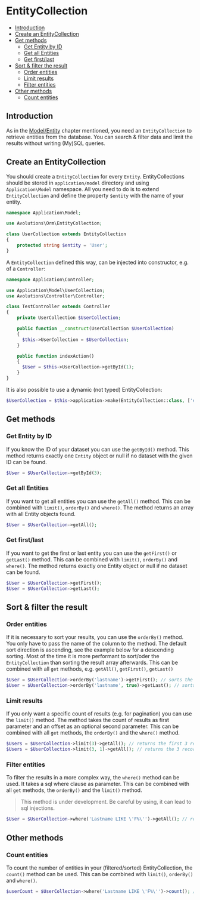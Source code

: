 # EntityCollection

* [Introduction](#introduction)
* [Create an EntityCollection](#create-an-entitycollection)
* [Get methods](#get-methods)
  * [Get Entity by ID](#get-entity-by-id)
  * [Get all Entities](#get-all-entities)
  * [Get first/last](#get-firstlast)
* [Sort & filter the result](#sort--filter-the-result)
  * [Order entities](#order-entities)
  * [Limit results](#limit-results)
  * [Filter entities](#filter-entities)
* [Other methods](#other-methods)
  * [Count entities](#count-entities)
  
  
## Introduction
As in the [Model/Entity](model.md) chapter mentioned, you need an `EntityCollection` to retrieve entities from the database.
You can search & filter data and limit the results without writing (My)SQL queries.

## Create an EntityCollection

You should create a `EntityCollection` for every `Entity`. EntityCollections should be stored in `application/model` directory and using `Application\Model` namespace.
All you need to do is to extend `EntityCollection` and define the property `$entity` with the name of your entity.
```php
namespace Application\Model;

use Avolutions\Orm\EntityCollection;

class UserCollection extends EntityCollection
{
    protected string $entity = 'User';
}
```
A `EntityCollection` defined this way, can be injected into constructor, e.g. of a `Controller`:
```php
namespace Application\Controller;

use Application\Model\UserCollection;
use Avolutions\Controller\Controller;

class TestController extends Controller
{
    private UserCollection $UserCollection;

    public function __construct(UserCollection $UserCollection)
    {
      $this->UserCollection = $UserCollection;
    }

    public function indexAction()
    {
      $User = $this->UserCollection->getById(1);
    }
}
```

It is also possible to use a dynamic (not typed) EntityCollection:
 ```php
$UserCollection = $this->application->make(EntityCollection::class, ['entity' => 'User']);
```

## Get methods
### Get Entity by ID

If you know the ID of your dataset you can use the `getById()` method.
This method returns exactly one `Entity` object or null if no dataset with the given ID can be found.
```php
$User = $UserCollection->getById(3);
```

### Get all Entities

If you want to get all entities you can use the `getAll()` method.
This can be combined with `limit()`, `orderBy()` and `where()`.
The method returns an array with all Entity objects found.
```php
$User = $UserCollection->getAll();
```

### Get first/last

If you want to get the first or last entity you can use the `getFirst()` or `getLast()` method.
This can be combined with `limit()`, `orderBy()` and `where()`.
The method returns exactly one Entity object or null if no dataset can be found.
```php
$User = $UserCollection->getFirst();
$User = $UserCollection->getLast();
```

## Sort & filter the result
### Order entities

If it is necessary to sort your results, you can use the `orderBy()` method. You only have to pass the name of the column to the method.
The default sort direction is ascending, see the example below for a descending sorting.
Most of the time it is more performant to sort/oder the `EntityCollection` than sorting the result array afterwards.
This can be combined with all `get` methods, e.g. `getAll()`, `getFirst()`, `getLast()`
```php
$User = $UserCollection->orderBy('lastname')->getFirst(); // sorts the result by lastname ascending
$User = $UserCollection->orderBy('lastname', true)->getLast(); // sorts the result by lastname descending
```

### Limit results

If you only want a specific count of results (e.g. for pagination) you can use the `limit()` method.
The method takes the count of results as first parameter and an offset as an optional second parameter.
This can be combined with all `get` methods, the `orderBy()` and the `where()` method.
```php
$Users = $UserCollection->limit(3)->getAll(); // returns the first 3 records
$Users = $UserCollection->limit(3, 1)->getAll(); // returns the 3 records, skipping the first found
```

### Filter entities

To filter the results in a more complex way, the `where()` method can be used.
It takes a sql where clause as parameter.
This can be combined with all `get` methods, the `orderBy()` and the `limit()` method.
> This method is under development. Be careful by using, it can lead to sql injections.
```php
$User = $UserCollection->where('Lastname LIKE \'F%\'')->getAll(); // returns all Users where the Lastname starts with a "F"
```

## Other methods
### Count entities

To count the number of entities in your (filtered/sorted) EntityCollection, the `count()` method can be used.
This can be combined with `limit()`, `orderBy()` and `where()`.
```php
$userCount = $UserCollection->where('Lastname LIKE \'F%\'')->count(); // returns the number of Users where the Lastname starts with a "F"
```
